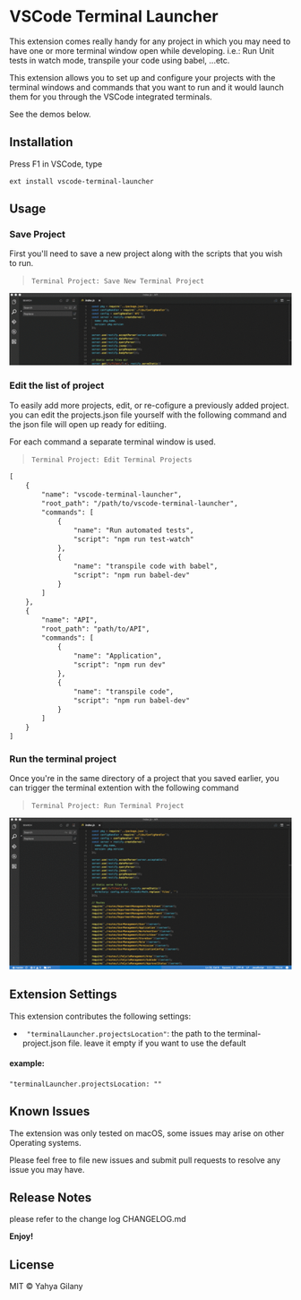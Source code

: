 # VSCode Terminal Launcher

This extension comes really handy for any project in which you may need to have one or more terminal window open while developing. i.e.: Run Unit tests in watch mode, transpile your code using babel, ...etc.

This extension allows you to set up and configure your projects with the terminal windows and commands that you want to run and it would launch them for you through the VSCode integrated terminals.

See the demos below.


## Installation

Press F1 in VSCode, type 
```
ext install vscode-terminal-launcher
```

## Usage
### Save Project
First you'll need to save a new project along with the scripts that you wish to run. 
> ``` Terminal Project: Save New Terminal Project ```

![Save Project](images/save.gif)

### Edit the list of project
To easily add more projects, edit, or re-cofigure a previously added project. you can edit the projects.json file yourself with the following command and the json file will open up ready for editiing.

For each command a separate terminal window is used.
> ``` Terminal Project: Edit Terminal Projects ```

```
[
	{
		"name": "vscode-terminal-launcher",
		"root_path": "/path/to/vscode-terminal-launcher",
		"commands": [
			{
				"name": "Run automated tests",
				"script": "npm run test-watch"
			},
			{
				"name": "transpile code with babel",
				"script": "npm run babel-dev"
			}
		]
	},
	{
		"name": "API",
		"root_path": "path/to/API",
		"commands": [
			{
				"name": "Application",
				"script": "npm run dev"
			},
			{
				"name": "transpile code",
				"script": "npm run babel-dev"
			}
		]
	}
]
```

### Run the terminal project
Once you're in the same directory of a project that you saved earlier, you can trigger the terminal extention with the following command
>```Terminal Project: Run Terminal Project```

![Run Terminal Project](images/run.gif)

## Extension Settings

This extension contributes the following settings:

* `	"terminalLauncher.projectsLocation"`: the path to the terminal-project.json file. 
leave it empty if you want to use the default
#### example:
`"terminalLauncher.projectsLocation: ""`

## Known Issues

The extension was only tested on macOS, some issues may arise on other Operating systems. 

Please feel free to file new issues and submit pull requests to resolve any issue you may have.

## Release Notes

please refer to the change log CHANGELOG.md

**Enjoy!**

## License

MIT © Yahya Gilany
